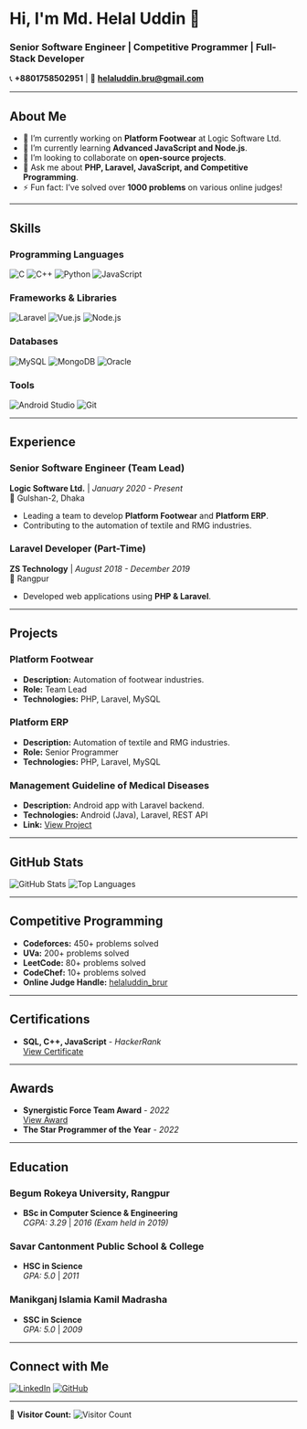 # Hi, I'm Md. Helal Uddin 👋

### Senior Software Engineer | Competitive Programmer | Full-Stack Developer

📞 **+8801758502951** | 📧 **helaluddin.bru@gmail.com**

---

## About Me
- 🔭 I’m currently working on **Platform Footwear** at Logic Software Ltd.
- 🌱 I’m currently learning **Advanced JavaScript and Node.js**.
- 👯 I’m looking to collaborate on **open-source projects**.
- 💬 Ask me about **PHP, Laravel, JavaScript, and Competitive Programming**.
- ⚡ Fun fact: I’ve solved over **1000 problems** on various online judges!

---

## Skills
### Programming Languages
![C](https://img.shields.io/badge/C-00599C?style=for-the-badge&logo=c&logoColor=white)
![C++](https://img.shields.io/badge/C%2B%2B-00599C?style=for-the-badge&logo=c%2B%2B&logoColor=white)
![Python](https://img.shields.io/badge/Python-3776AB?style=for-the-badge&logo=python&logoColor=white)
![JavaScript](https://img.shields.io/badge/JavaScript-F7DF1E?style=for-the-badge&logo=javascript&logoColor=black)

### Frameworks & Libraries
![Laravel](https://img.shields.io/badge/Laravel-FF2D20?style=for-the-badge&logo=laravel&logoColor=white)
![Vue.js](https://img.shields.io/badge/Vue.js-4FC08D?style=for-the-badge&logo=vue.js&logoColor=white)
![Node.js](https://img.shields.io/badge/Node.js-339933?style=for-the-badge&logo=node.js&logoColor=white)

### Databases
![MySQL](https://img.shields.io/badge/MySQL-4479A1?style=for-the-badge&logo=mysql&logoColor=white)
![MongoDB](https://img.shields.io/badge/MongoDB-47A248?style=for-the-badge&logo=mongodb&logoColor=white)
![Oracle](https://img.shields.io/badge/Oracle-F80000?style=for-the-badge&logo=oracle&logoColor=white)

### Tools
![Android Studio](https://img.shields.io/badge/Android_Studio-3DDC84?style=for-the-badge&logo=android-studio&logoColor=white)
![Git](https://img.shields.io/badge/Git-F05032?style=for-the-badge&logo=git&logoColor=white)

---

## Experience
### Senior Software Engineer (Team Lead)
**Logic Software Ltd.** | *January 2020 - Present*  
📍 Gulshan-2, Dhaka  
- Leading a team to develop **Platform Footwear** and **Platform ERP**.
- Contributing to the automation of textile and RMG industries.

### Laravel Developer (Part-Time)
**ZS Technology** | *August 2018 - December 2019*  
📍 Rangpur  
- Developed web applications using **PHP & Laravel**.

---

## Projects
### Platform Footwear
- **Description:** Automation of footwear industries.
- **Role:** Team Lead
- **Technologies:** PHP, Laravel, MySQL

### Platform ERP
- **Description:** Automation of textile and RMG industries.
- **Role:** Senior Programmer
- **Technologies:** PHP, Laravel, MySQL

### Management Guideline of Medical Diseases
- **Description:** Android app with Laravel backend.
- **Technologies:** Android (Java), Laravel, REST API
- **Link:** [View Project](https://rb.gy/zr9ih2)

---

## GitHub Stats
![GitHub Stats](https://github-readme-stats.vercel.app/api?username=Helalbrur&show_icons=true&theme=radical)
![Top Languages](https://github-readme-stats.vercel.app/api/top-langs/?username=Helalbrur&layout=compact&theme=radical)

---

## Competitive Programming
- **Codeforces:** 450+ problems solved
- **UVa:** 200+ problems solved
- **LeetCode:** 80+ problems solved
- **CodeChef:** 10+ problems solved
- **Online Judge Handle:** [helaluddin_brur](https://example.com)

---

## Certifications
- **SQL, C++, JavaScript** - *HackerRank*  
  [View Certificate](https://rb.gy/mvj6kc)

---

## Awards
- **Synergistic Force Team Award** - *2022*  
  [View Award](https://rb.gy/3z7vcv)
- **The Star Programmer of the Year** - *2022*

---

## Education
### Begum Rokeya University, Rangpur
- **BSc in Computer Science & Engineering**  
  *CGPA: 3.29* | *2016 (Exam held in 2019)*

### Savar Cantonment Public School & College
- **HSC in Science**  
  *GPA: 5.0* | *2011*

### Manikganj Islamia Kamil Madrasha
- **SSC in Science**  
  *GPA: 5.0* | *2009*

---

## Connect with Me
[![LinkedIn](https://img.shields.io/badge/LinkedIn-0077B5?style=for-the-badge&logo=linkedin&logoColor=white)](https://linkedin.com/in/helaluddinbrur)
[![GitHub](https://img.shields.io/badge/GitHub-100000?style=for-the-badge&logo=github&logoColor=white)](https://github.com/Helalbrur)

---

👀 **Visitor Count:** ![Visitor Count](https://visitor-badge.glitch.me/badge?page_id=Helalbrur.Helalbrur)